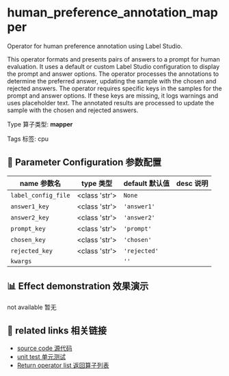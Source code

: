# human_preference_annotation_mapper

Operator for human preference annotation using Label Studio.

This operator formats and presents pairs of answers to a prompt for human evaluation. It
uses a default or custom Label Studio configuration to display the prompt and answer
options. The operator processes the annotations to determine the preferred answer,
updating the sample with the chosen and rejected answers. The operator requires specific
keys in the samples for the prompt and answer options. If these keys are missing, it
logs warnings and uses placeholder text. The annotated results are processed to update
the sample with the chosen and rejected answers.

Type 算子类型: **mapper**

Tags 标签: cpu

## 🔧 Parameter Configuration 参数配置
| name 参数名 | type 类型 | default 默认值 | desc 说明 |
|--------|------|--------|------|
| `label_config_file` | <class 'str'> | `None` |  |
| `answer1_key` | <class 'str'> | `'answer1'` |  |
| `answer2_key` | <class 'str'> | `'answer2'` |  |
| `prompt_key` | <class 'str'> | `'prompt'` |  |
| `chosen_key` | <class 'str'> | `'chosen'` |  |
| `rejected_key` | <class 'str'> | `'rejected'` |  |
| `kwargs` |  | `''` |  |

## 📊 Effect demonstration 效果演示
not available 暂无

## 🔗 related links 相关链接
- [source code 源代码](../../../data_juicer/ops/mapper/human_preference_annotation_mapper.py)
- [unit test 单元测试](../../../tests/ops/mapper/annotation/test_human_preference_annotation_mapper.py)
- [Return operator list 返回算子列表](../../Operators.md)
